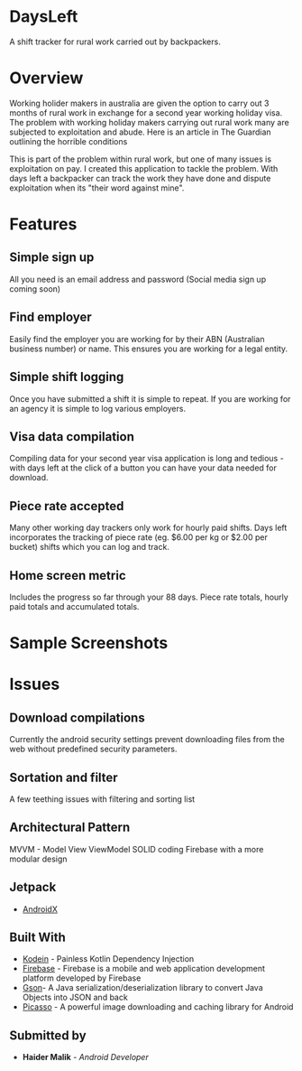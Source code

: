 # DaysLeft

A shift tracker for rural work carried out by backpackers.

# Overview

Working holider makers in australia are given the option to carry out 3 months of rural work in exchange for a second year working holiday visa. The problem with working holiday makers carrying out rural work many are subjected to exploitation and abude. 
Here is an article in The Guardian outlining the horrible conditions

This is part of the problem within rural work, but one of many issues is exploitation on pay. I created this application to tackle the problem.
With days left a backpacker can track the work they have done and dispute exploitation when its "their word against mine".

# Features

## Simple sign up
All you need is an email address and password (Social media sign up coming soon)

## Find employer
Easily find the employer you are working for by their ABN (Australian business number) or name. This ensures you are working for a legal entity.

## Simple shift logging
Once you have submitted a shift it is simple to repeat. If you are working for an agency it is simple to log various employers.

## Visa data compilation
Compiling data for your second year visa application is long and tedious - with days left at the click of a button you can have your data needed for download.

## Piece rate accepted
Many other working day trackers only work for hourly paid shifts. Days left incorporates the tracking of piece rate (eg. $6.00 per kg or $2.00 per bucket) shifts which you can log and track.

## Home screen metric
Includes the progress so far through your 88 days. Piece rate totals, hourly paid totals and accumulated totals.

# Sample Screenshots



# Issues

## Download compilations 
Currently the android security settings prevent downloading files from the web without predefined security parameters.

## Sortation and filter
A few teething issues with filtering and sorting list

## Architectural Pattern

MVVM - Model View ViewModel
SOLID coding
Firebase with a more modular design

## Jetpack

* [AndroidX](https://developer.android.com/jetpack)

## Built With

* [Kodein](https://github.com/Kodein-Framework/Kodein-DI) - Painless Kotlin Dependency Injection
* [Firebase](https://firebase.google.com/) - Firebase is a mobile and web application development platform developed by Firebase
* [Gson](https://github.com/google/gson)- A Java serialization/deserialization library to convert Java Objects into JSON and back
* [Picasso](https://square.github.io/picasso/) - A powerful image downloading and caching library for Android

## Submitted by

* **Haider Malik** - *Android Developer*
